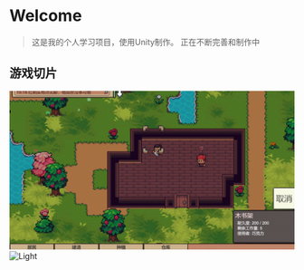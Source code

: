 # Welcome
> 这是我的个人学习项目，使用Unity制作。
> 正在不断完善和制作中
## 游戏切片
![Building](/README/Building.gif)
![Light](/README/dayLight.gif)
